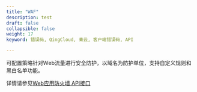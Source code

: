 ```yaml
---
title: "WAF"
description: test
draft: false
collapsible: false
weight: 17
keyword: 错误码, QingCloud, 青云, 客户端错误码, API

---
```


可配置策略针对Ｗeb流量进行安全防护，以域名为防护单位，支持自定义规则和黑白名单功能。

详情请参见[Web应用防火墙 API接口](/security/waf/api/command_list/add_waf_rules/)

